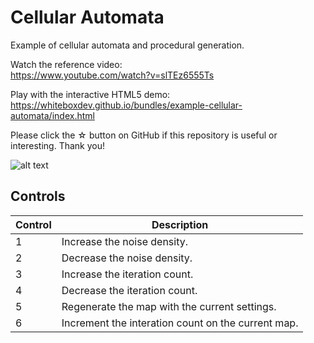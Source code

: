 # Cellular Automata

Example of cellular automata and procedural generation.

Watch the reference video:  
https://www.youtube.com/watch?v=slTEz6555Ts

Play with the interactive HTML5 demo:  
https://whiteboxdev.github.io/bundles/example-cellular-automata/index.html

Please click the ☆ button on GitHub if this repository is useful or interesting. Thank you!

![alt text](https://github.com/whiteboxdev/example-cellular-automata/blob/master/assets/thumbnail.png?raw=true)

## Controls

| Control | Description |
| ------- | ----------- |
| 1 | Increase the noise density. |
| 2 | Decrease the noise density. |
| 3 | Increase the iteration count. |
| 4 | Decrease the iteration count. |
| 5 | Regenerate the map with the current settings. |
| 6 | Increment the interation count on the current map. |
